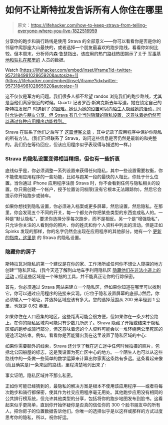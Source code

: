 # 如何不让斯特拉发告诉所有人你住在哪里

> 原文：<https://lifehacker.com/how-to-keep-strava-from-telling-everyone-where-you-live-1822516959>

分享你的跑步和骑行路线是使用 Strava 的全部意义——你可以看看你是否是你的邻居中爬那座大山最快的，或者选择一个朋友最喜欢的跑步路线，看看你如何比较。但本周末，分析师内森·鲁瑟指出，该应用的热门路线热图揭示了关于 [军事基地和驻扎在那里的](https://www.cnn.com/2018/01/28/politics/strava-military-bases-location/index.html) 人员的数据。

Watch [https://lifehacker.com/embed/inset/iframe?id=twitter-957318498102865920&autosize=1](https://lifehacker.com/embed/inset/iframe?id=twitter-957318498102865920&autosize=1) 

这不仅仅是军方的问题。我们很多人都不希望 randos 浏览我们的跑步路线，尤其是当他们离家很近的时候。Quartz 记者罗西·斯宾克斯去年写道，她在锁定自己的斯特拉发账户 时遇到了 [的困难。她认为她的设置可以向陌生人隐藏她的活动，同时允许她与朋友分享，但 Strava 有几个当时隐藏的隐私设置，这意味着她仍然可以通过各种应用程序功能找到。](https://qz.com/1042852/using-a-fitness-app-taught-me-the-scary-truth-about-why-privacy-settings-are-a-feminist-issue/)

Strava 在联系了他们之后写了 [这篇博客文章](https://blog.strava.com/privacy-14288/) ，其中记录了应用程序中保护你隐私的所有方法。(我们已经联系了 Strava，询问这些信息是否仍然是最新的和完整的。我们仍在等待回应，但该应用程序似乎表现得与描述的一样。)

### Strava 的隐私设置变得相当精细，但也有一些折衷

底线似乎是，你必须调整一系列设置来获得任何隐私，其中一些设置需要权衡，你不能使用应用程序的一些功能，比如与跑某一段的最快的人相比，你处于什么位置。当你通过 iPhone 应用程序注册 Strava 时，你不会看到任何与隐私相关的设置。你只需创建一个帐户，授予位置访问权限(没有它根本无法跟踪你)，然后它会提示你开始跑步或骑车。

如果你想找到隐私设置，你必须进入档案或更多屏幕，然后设置，然后隐私。在那里，你会发现五个不同的开关，每一个都允许你把某些类型的东西变成私人的。一种是“默认隐私”，要求你选择分享每次跑步，而不是相反。另一个是“增强隐私”，只允许你关注的人看到你的照片、你的姓氏和你个人资料中列出的活动。但是正如 Spinks 发现的那样，你的名字仍然会出现在应用程序的其他部分。她有一个 [更新的指南，这里是](https://qz.com/1191431/strava-privacy-concerns-here-is-how-to-safely-use-the-app/) 的 Strava 的隐私设置。

### 隐藏你的房子

斯特拉瓦对隐私的第一个建议是在你的家、工作场所或任何你不想让人窥探的地方创建“”隐私区域。(我今天还了解到山地车手利用隐私区 [隐藏他们在非法小道上的活动](http://reviews.mtbr.com/five-privacy-tricks-you-need-to-know-when-using-strava) 。)但这些区域是一个笨拙的工具，并不能真正让你的行踪保密。

首先，你必须通过 Strava 网站来建立一个隐私区，但如果你知道在哪里可以找到它，你可以通过应用程序的链接来实现。(它位于隐私设置屏幕的底部。)然后，你必须输入一个地址，并选择区域应该有多大。您的选择范围从 200 米半径到 1 公里，也就是 0.62 英里。

如果你住在人口密集的地区，这些距离可能会很方便，但如果你在一条乡村公路上，在你的隐私区域内可能只有少数几所房子。Strava 隐藏了开始或结束于隐私区域的跑步或骑行部分，但这意味着您的个人资料可能会以一堆环绕两公里死区的短途活动结束。例如，看看你是否能猜出我在这里设置了隐私区域的中心:

如果你需要额外的线索，Strava 还分享了我在逃亡途中任何时候拍摄的照片，包括北公园船屋的标志，这是我设置为死亡区中心的地方。一个陌生人也可以从这些路线中的一条做一些简单的数学运算来计算出你家离这条路有多远。这条看起来像(而且确实是)一条来回的路线，里程清楚地列出来了:

事实证明，隐私区域并不那么私密。

正如你可能已经猜到的，最隐私的解决方案是根本不使用该应用程序——或者将每次跑步和骑行都保密，使其作为社交应用程序毫无用处。其他跑步应用没有相同的公共排行榜系统，但允许其他类型的分享，包括将你的跑步地图发布到脸书。这看起来似乎更简单，直到你开始怀疑你是否真的信任你的 300 个脸书朋友中的所有人，把你房子的位置数据告诉他们。你唯一的选择似乎是以这样或那样的方式过度思考你的隐私，所以，祝你好运。